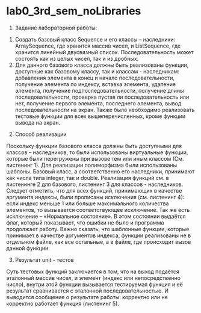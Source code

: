 # lab0_3rd_sem_noLibraries
1.	Задание лабораторной работы:

1)	Создать базовый класс Sequence и его классы – наследники: ArraySequence, где хранится массив чисел, и ListSequence, где хранится линейный двусвязный список. Последовательность может состоять как из целых чисел, так и из дробных.
2)	Для данного базового класса должны быть реализованы функции, доступные как базовому классу, так и классам - наследникам: добавления элемента в конец и начало последовательности, получение элемента по индексу, вставка элемента, удаление элемента, получение подпоследовательности, получение длины последовательности, проверка пустая ли последовательность или нет, получение первого элемента, последнего элемента, вывод последовательности на экран. Также было необходимо реализовать тестовые функции для всех вышеперечисленных, кроме функции вывода на экран.

2.	Способ реализации

Поскольку функции базового класса должны быть доступными для классов – наследников, то были использованы виртуальные функции, которые были перегружены при вызове тем или иным классом (См. листенинг 1). Для реализации полиморфизма были использованы шаблоны. Базовый класс, а соответственно его наследники, принимают как числа типа integer, так и double. Реализация функций см. в листенинге 2 для базового, листенинг 3 для классов - наследников. 
Следует отметить, что для всех функций, принимающих в качестве аргумента индексы, были прописаны исключения (см. листенинг 4): если индекс меньше 1 или больше максимального количества элементов, то вызывается соответствующее исключение. Так же есть исключение – «Нормальное состояние». В этом состоянии выдаётся флаг, который показывает, что ошибки не было и программа продолжает работу. Важно сказать, что шаблонные  функции, которые принимает в качестве аргументов индекса, функции реализованы не в отдельном файле, как все остальные, а в файле, где происходит вызов данной функции.

3.	Результат unit - тестов

Суть тестовых функций заключается в том, что на выход подаётся эталонный массив чисел, и элемент (индекс или непосредственно число), внутри этой функции вызывается тестируемая функция и её результат сравнивается с эталонной последовательностью. И выводится сообщение о результате работы: корректно или не корректно работает функция (листенинг 5).
